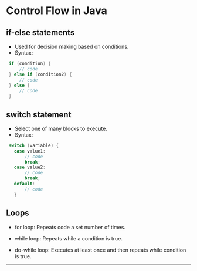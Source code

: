 # Control Flow in Java

## if-else statements

- Used for decision making based on conditions.
- Syntax:

 ```java
  if (condition) {
      // code
  } else if (condition2) {
      // code
  } else {
      // code
  }
  ```
## switch statement

- Select one of many blocks to execute.
- Syntax:
  
  
 ```java
  switch (variable) {
    case value1:
        // code
        break;
    case value2:
        // code
        break;
    default:
        // code
	}
  ```
  
## Loops

- for loop: Repeats code a set number of times.

- while loop: Repeats while a condition is true.

- do-while loop: Executes at least once and then repeats while condition is true.

---

